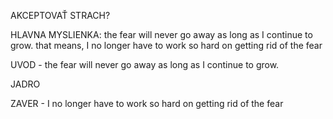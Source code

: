 AKCEPTOVAŤ STRACH?

HLAVNA MYSLIENKA: the fear will never go away as long as I continue to grow. that means, I no longer have to work so hard on getting rid of the fear

UVOD - the fear will never go away as long as I continue to grow.


JADRO


ZAVER - I no longer have to work so hard on getting rid of the fear